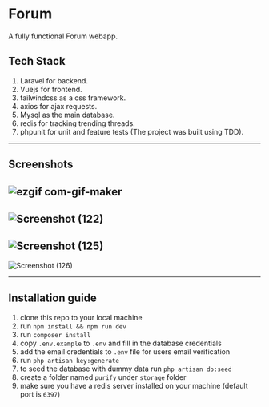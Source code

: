 # Forum

A fully functional Forum webapp.

## Tech Stack

1. Laravel for backend.
1. Vuejs for frontend.
1. tailwindcss as a css framework.
1. axios for ajax requests.
1. Mysql as the main database.
1. redis for tracking trending threads.
1. phpunit for unit and feature tests (The project was built using TDD).

---

## Screenshots

![ezgif com-gif-maker](https://user-images.githubusercontent.com/39973541/93681424-760c6a00-faae-11ea-8320-01a15dfe206e.gif)
---
![Screenshot (122)](https://user-images.githubusercontent.com/39973541/93681812-9e946400-faae-11ea-8981-56cfa16d22e9.png)
---
![Screenshot (125)](https://user-images.githubusercontent.com/39973541/93681947-b966d880-faae-11ea-8814-a11a0fe30a48.png)
---
![Screenshot (126)](https://user-images.githubusercontent.com/39973541/93681981-bc61c900-faae-11ea-8f3c-82000bcff8df.png)

---

## Installation guide

1. clone this repo to your local machine
1. run `npm install && npm run dev`
1. run `composer install`
1. copy `.env.example` to `.env` and fill in the database credentials
1. add the email credentials to `.env` file for users email verification
1. run `php artisan key:generate`
1. to seed the database with dummy data run `php artisan db:seed`
1. create a folder named `purify` under `storage` folder
1. make sure you have a redis server installed on your machine (default port is `6397`)

